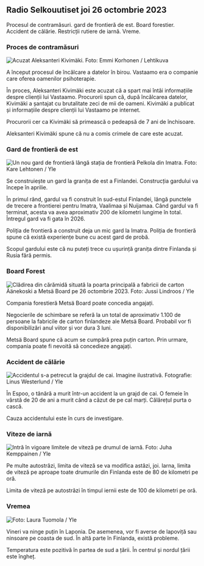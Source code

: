 ## Radio Selkouutiset joi 26 octombrie 2023

Procesul de contramăsuri. gard de frontieră de est. Board forestier. Accident de călărie. Restricții rutiere de iarnă. Vreme.

### Proces de contramăsuri

![Acuzat Aleksanteri Kivimäki. Foto: Emmi Korhonen / Lehtikuva](https://images.cdn.yle.fi/image/upload/c_crop,h_2875,w_5112,x_0,y_568/ar_1.7777777777777777,c_fill,g_faces,h_1270,w_1270.q_auto:eco/f_auto/fl_lossy/v1698305049/39-1191484653a13e7df175)

A început procesul de încălcare a datelor în birou. Vastaamo era o companie care oferea oamenilor psihoterapie.

În proces, Aleksanteri Kivimäki este acuzat că a spart mai întâi informațiile despre clienții lui Vastaamo. Procurorii spun că, după încălcarea datelor, Kivimäki a șantajat cu brutalitate zeci de mii de oameni. Kivimäki a publicat și informațiile despre clienții lui Vastaamo pe internet.

Procurorii cer ca Kivimäki să primească o pedeapsă de 7 ani de închisoare.

Aleksanteri Kivimäki spune că nu a comis crimele de care este acuzat.

### Gard de frontieră de est

![Un nou gard de frontieră lângă stația de frontieră Pelkola din Imatra. Foto: Kare Lehtonen / Yle](https://images.cdn.yle.fi/image/upload/c_crop,h_2243,w_3993,x_0,y_0/ar_1.7777777777777777,c_fill,g_faces,h_675,/0,y_0/ar_1.7777777777777777,c_fill,g_faces,h_675,/0_r1_201.q_auto:eco/f_auto/fl_lossy/v1698323397/39-1191724653a55b2a04b0)

Se construiește un gard la granița de est a Finlandei. Construcția gardului va începe în aprilie.

În primul rând, gardul va fi construit în sud-estul Finlandei, lângă punctele de trecere a frontierei pentru Imatra, Vaalimaa și Nuijamaa. Când gardul va fi terminat, acesta va avea aproximativ 200 de kilometri lungime în total. Întregul gard va fi gata în 2026.

Poliția de frontieră a construit deja un mic gard la Imatra. Poliția de frontieră spune că există experiențe bune cu acest gard de probă.

Scopul gardului este că nu puteți trece cu ușurință granița dintre Finlanda și Rusia fără permis.

### Board Forest

![Clădirea din cărămidă situată la poarta principală a fabricii de carton Äänekoski a Metsä Board pe 26 octombrie 2023. Foto: Jussi Lindroos / Yle](https://images.cdn.yle.fi/image/upload/c_crop,h_2267,w_4031,x_0,y_0/ar_1.7777777777777777,c_fill,g_faces,h_675,w_1000./d_1_1.7777777777777777q_auto:eco/f_auto/fl_lossy/v1698319726/39-1191672653a4ca1724ad)

Compania forestieră Metsä Board poate concedia angajați.

Negocierile de schimbare se referă la un total de aproximativ 1.100 de persoane la fabricile de carton finlandeze ale Metsä Board. Probabil vor fi disponibilizări anul viitor și vor dura 3 luni.

Metsä Board spune că acum se cumpără prea puțin carton. Prin urmare, compania poate fi nevoită să concedieze angajați.

### Accident de călărie

![Accidentul s-a petrecut la grajdul de cai. Imagine ilustrativă. Fotografie: Linus Westerlund / Yle](https://images.cdn.yle.fi/image/upload/c_crop,h_3375,w_6000,x_0,y_387/ar_1.7777777777777777,c_fill,g_faces,h_1275,w_1270.q_auto:eco/f_auto/fl_lossy/v1692692625/39-116023264e46d0e45030)

În Espoo, o tânără a murit într-un accident la un grajd de cai. O femeie în vârstă de 20 de ani a murit când a căzut de pe cal marți. Călărețul purta o cască.

Cauza accidentului este în curs de investigare.

### Viteze de iarnă

![Intră în vigoare limitele de viteză pe drumul de iarnă. Foto: Juha Kemppainen / Yle](https://images.cdn.yle.fi/image/upload/c_crop,h_2250,w_4000,x_0,y_0/ar_1.7777777777777777,c_fill,g_faces,h_671,/0,y_0/ar_1.7777777777777777,c_fill,g_faces,h_671,/0_r1_201.q_auto:eco/f_auto/fl_lossy/v1603287400/39-7327705f903747751c2)

Pe multe autostrăzi, limita de viteză se va modifica astăzi, joi. Iarna, limita de viteză pe aproape toate drumurile din Finlanda este de 80 de kilometri pe oră.

Limita de viteză pe autostrăzi în timpul iernii este de 100 de kilometri pe oră.

### Vremea

![ Foto: Laura Tuomola / Yle](https://images.cdn.yle.fi/image/upload/c_crop,h_1080,w_1919,x_0,y_0/ar_1.7777777777777777,c_fill,g_faces,h_675,w_p1_201.0/q_auto:eco/f_auto/fl_lossy/v1698292510/39-11913736539e2ff81a55)

Vineri va ninge puțin în Laponia. De asemenea, vor fi averse de lapoviță sau ninsoare pe coasta de sud. În altă parte în Finlanda, există probleme.

Temperatura este pozitivă în partea de sud a țării. În centrul și nordul țării este îngheț.
